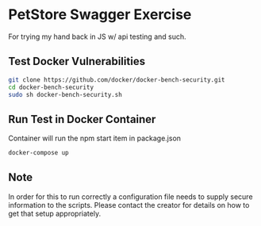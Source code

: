 # PetStore Swagger Exercise #

For trying my hand back in JS w/ api testing and such.

## Test Docker Vulnerabilities ##

```bash
git clone https://github.com/docker/docker-bench-security.git
cd docker-bench-security
sudo sh docker-bench-security.sh
```

## Run Test in Docker Container ##

Container will run the npm start item in package.json

```bash
docker-compose up
```

## Note ##

In order for this to run correctly a configuration file needs to supply secure information to the scripts. Please contact the creator for details on how to get that setup appropriately.
